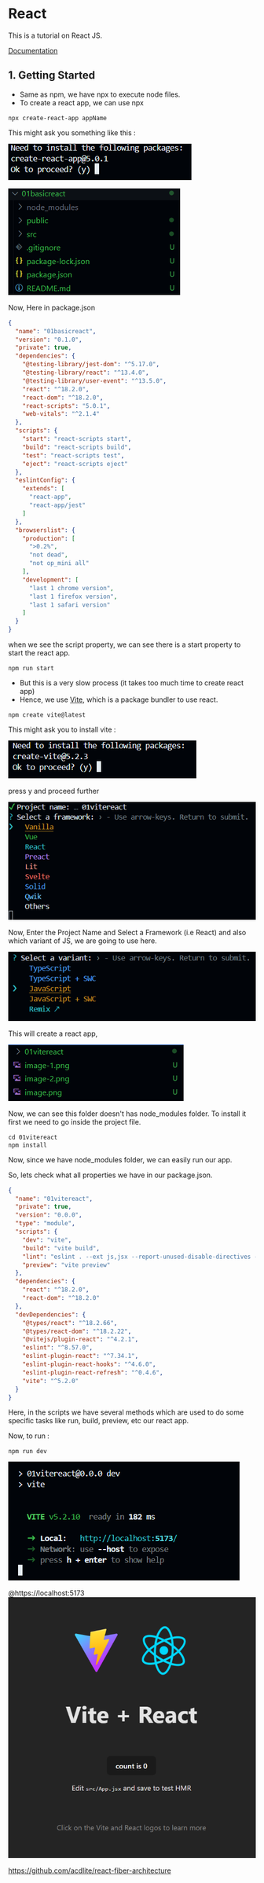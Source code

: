 # React
This is a tutorial on React JS. 

[Documentation](https://react.dev/)

## 1. Getting Started

- Same as npm, we have npx to execute node files.
- To create a react app, we can use npx

```
npx create-react-app appName
```
This might ask you something like this :

![alt text](image-6.png)

![alt text](image-7.png)


Now, Here in package.json

```json
{
  "name": "01basicreact",
  "version": "0.1.0",
  "private": true,
  "dependencies": {
    "@testing-library/jest-dom": "^5.17.0",
    "@testing-library/react": "^13.4.0",
    "@testing-library/user-event": "^13.5.0",
    "react": "^18.2.0",
    "react-dom": "^18.2.0",
    "react-scripts": "5.0.1",
    "web-vitals": "^2.1.4"
  },
  "scripts": {
    "start": "react-scripts start",
    "build": "react-scripts build",
    "test": "react-scripts test",
    "eject": "react-scripts eject"
  },
  "eslintConfig": {
    "extends": [
      "react-app",
      "react-app/jest"
    ]
  },
  "browserslist": {
    "production": [
      ">0.2%",
      "not dead",
      "not op_mini all"
    ],
    "development": [
      "last 1 chrome version",
      "last 1 firefox version",
      "last 1 safari version"
    ]
  }
}

```

when we see the script property, we can see there is a start property to start the react app.

``` 
npm run start
```


- But this is a very slow process (it takes too much time to create react app)
- Hence, we use [Vite](https://vitejs.dev/), which is a package bundler to use react.

```
npm create vite@latest
```
This might ask you to install vite : 

 ![alt text](image.png)

press y and proceed further

![alt text](image-1.png)

Now, Enter the Project Name and Select a Framework (i.e React) and also which variant of JS, we are going to use here.

![alt text](image-2.png)

This will create a react app,

![alt text](image-3.png)

Now, we can see this folder doesn't has node_modules folder. To install it first we need to go inside the project file. 

``` 
cd 01vitereact
npm install
```

Now, since we have node_modules folder, we can easily run our app.

So, lets check what all properties we have in our package.json.

```json
{
  "name": "01vitereact",
  "private": true,
  "version": "0.0.0",
  "type": "module",
  "scripts": {
    "dev": "vite",
    "build": "vite build",
    "lint": "eslint . --ext js,jsx --report-unused-disable-directives --max-warnings 0",
    "preview": "vite preview"
  },
  "dependencies": {
    "react": "^18.2.0",
    "react-dom": "^18.2.0"
  },
  "devDependencies": {
    "@types/react": "^18.2.66",
    "@types/react-dom": "^18.2.22",
    "@vitejs/plugin-react": "^4.2.1",
    "eslint": "^8.57.0",
    "eslint-plugin-react": "^7.34.1",
    "eslint-plugin-react-hooks": "^4.6.0",
    "eslint-plugin-react-refresh": "^0.4.6",
    "vite": "^5.2.0"
  }
}
```

Here, in the scripts we have several methods which are used to do some specific tasks like run, build, preview, etc our react app.

Now, to run : 

```
npm run dev
```

![alt text](image-4.png)

@https://localhost:5173
![alt text](image-5.png)






https://github.com/acdlite/react-fiber-architecture
